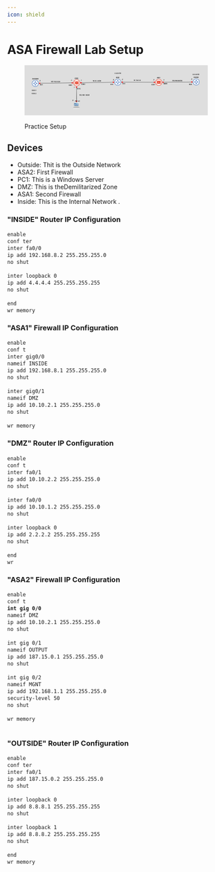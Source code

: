 ```yaml
---
icon: shield
---
```


# ASA Firewall Lab Setup



<figure><img src="../../.gitbook/assets/Screenshot From 2025-04-01 19-33-28.png" alt=""><figcaption><p>Practice Setup</p></figcaption></figure>



## Devices

* Outside: Thit is the Outside Network
* ASA2: First Firewall
* PC1: This is a Windows Server
* DMZ: This is theDemilitarized Zone
* ASA1: Second Firewall&#x20;
* Inside: This is the Internal Network .



### "INSIDE" Router IP Configuration

```
enable
conf ter
inter fa0/0
ip add 192.168.8.2 255.255.255.0
no shut

inter loopback 0
ip add 4.4.4.4 255.255.255.255
no shut

end
wr memory
```



### "ASA1" Firewall IP Configuration

```
enable
conf t
inter gig0/0
nameif INSIDE
ip add 192.168.8.1 255.255.255.0
no shut

inter gig0/1
nameif DMZ
ip add 10.10.2.1 255.255.255.0
no shut

wr memory
```



### "DMZ" Router IP Configuration

```
enable
conf t
inter fa0/1
ip add 10.10.2.2 255.255.255.0
no shut

inter fa0/0
ip add 10.10.1.2 255.255.255.0
no shut

inter loopback 0
ip add 2.2.2.2 255.255.255.255
no shut

end
wr
```



### "ASA2" Firewall IP Configuration

<pre><code>enable
conf t
<strong>int gig 0/0
</strong>nameif DMZ
ip add 10.10.2.1 255.255.255.0
no shut

int gig 0/1
nameif OUTPUT
ip add 187.15.0.1 255.255.255.0
no shut

int gig 0/2
nameif MGNT
ip add 192.168.1.1 255.255.255.0
security-level 50
no shut

wr memory

</code></pre>



### "OUTSIDE" Router IP Configuration

```
enable
conf ter
inter fa0/1
ip add 187.15.0.2 255.255.255.0
no shut

inter loopback 0
ip add 8.8.8.1 255.255.255.255
no shut

inter loopback 1
ip add 8.8.8.2 255.255.255.255
no shut

end
wr memory
```

